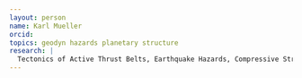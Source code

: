 ```yaml
---
layout: person
name: Karl Mueller
orcid: 
topics: geodyn hazards planetary structure
research: |
  Tectonics of Active Thrust Belts, Earthquake Hazards, Compressive Structures on Mars
---
```

